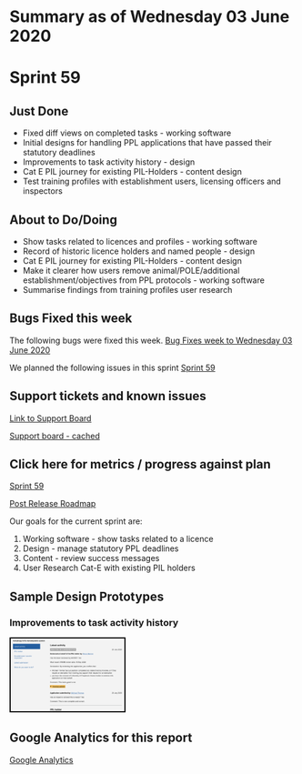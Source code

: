 # Summary as of Wednesday 03 June 2020 

# Sprint 59

## Just Done
* Fixed diff views on completed tasks - working software
* Initial designs for handling PPL applications that have passed their statutory deadlines
* Improvements to task activity history - design
* Cat E PIL journey for existing PIL-Holders - content design
* Test training profiles with establishment users, licensing officers and inspectors

## About to Do/Doing
* Show tasks related to licences and profiles - working software
* Record of historic licence holders and named people - design
* Cat E PIL journey for existing PIL-Holders - content design
* Make it clearer how users remove animal/POLE/additional establishment/objectives from PPL protocols - working software
* Summarise findings from training profiles user research

## Bugs Fixed this week
The following bugs were fixed this week.
[Bug Fixes week to Wednesday 03 June 2020](graphs/bugs03062020.png)

We planned the following issues in this sprint 
[Sprint 59](graphs/sprint03062020.png)

## Support tickets and known issues
[Link to Support Board](https://collaboration.homeoffice.gov.uk/jira/secure/RapidBoard.jspa?rapidView=1717&selectedIssue=ASSB-253)

[Support board - cached](graphs/supportBoard03062020.png)

## Click here for metrics / progress against plan
[Sprint 59](graphs/progress03062020.png)

[Post Release Roadmap](graphs/roadmap03062020.png)

Our goals for the current sprint are:
1. Working software - show tasks related to a licence 
2. Design - manage statutory PPL deadlines 
3. Content - review success messages 
4. User Research Cat-E with existing PIL holders

## Sample Design Prototypes
### Improvements to task activity history
<a href="graphs/proto1_03062020.png"><img src="graphs/proto1_03062020.png" alt="HTML5 Icon" width="200" style="border:2px solid black"></a>
<br>


## Google Analytics for this report
[Google Analytics](graphs/GA03062020.png)

